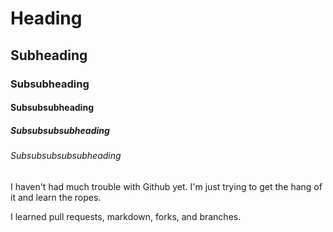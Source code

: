 # Heading
## Subheading
### Subsubheading
#### Subsubsubheading
##### Subsubsubsubheading
###### Subsubsubsubsubheading
I haven't had much trouble with Github yet. I'm just trying to get the hang of it and learn the ropes. 

I learned pull requests, markdown, forks, and branches. 
